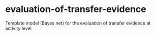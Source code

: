 # evaluation-of-transfer-evidence
Template model (Bayes net) for the evaluation of transfer evidence at activity level
